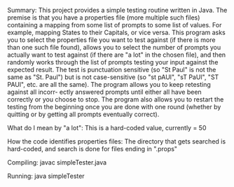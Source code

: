 Summary:
  This project provides a simple testing routine written in Java. The
premise is that you have a properties file (more multiple such files)
containing a mapping from some list of prompts to some list of values.
For example, mapping States to their Capitals, or vice versa. This
program asks you to select the properties file you want to test against
(if there is more than one such file found), allows you to select the
number of prompts you actually want to test against (if there are "a
lot" in the chosen file), and then randomly works through the list of
prompts testing your input against the expected result. The test is
punctuation sensitive (so "St Paul" is not the same as "St. Paul") but
is not case-sensitive (so "st pAUl", "sT PaUl", "ST PAUl", etc. are all
the same). The program allows you to keep retesting against all incorr-
ectly answered prompts until either all have been correctly or you
choose to stop. The program also allows you to restart the testing from
the beginning once you are done with one round (whether by quitting or
by getting all prompts eventually correct).

What do I mean by "a lot":
  This is a hard-coded value, currently = 50

How the code identifies properties files:
  The directory that gets searched is hard-coded, and search is done
for files ending in ".props"

Compiling:
  javac simpleTester.java

Running:
  java simpleTester

